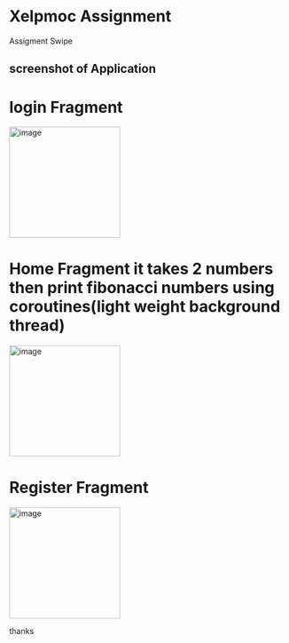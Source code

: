 # Xelpmoc Assignment
 Assigment  Swipe

## screenshot of Application 

# login Fragment

<img width="200" alt="image" src="https://user-images.githubusercontent.com/58937745/186746302-a3a703ee-c01a-4ddf-81a1-650d0439a38a.jpeg">

# Home Fragment it takes 2 numbers then print fibonacci numbers using coroutines(light weight background thread)
<img width="200" alt="image" src="https://user-images.githubusercontent.com/58937745/186746353-dd1c92c5-6640-4b1a-9963-77395bbadc6e.jpeg">

# Register Fragment

<img width="200" alt="image" src="https://user-images.githubusercontent.com/58937745/186746365-2dd4ecae-04a1-4979-a378-099ae7e98ea3.jpeg">

thanks
